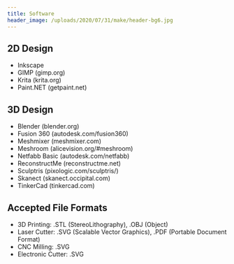 ```yaml
---
title: Software
header_image: /uploads/2020/07/31/make/header-bg6.jpg
---
```


## 2D Design

- Inkscape
- GIMP (gimp.org)
- Krita (krita.org)
- Paint.NET (getpaint.net) 

## 3D Design

- Blender (blender.org) 
- Fusion 360 (autodesk.com/fusion360)
- Meshmixer (meshmixer.com)
- Meshroom (alicevision.org/#meshroom)
- Netfabb Basic (autodesk.com/netfabb)
- ReconstructMe (reconstructme.net)
- Sculptris (pixologic.com/sculptris/)
- Skanect (skanect.occipital.com) 
- TinkerCad (tinkercad.com)

## Accepted File Formats

- 3D Printing: .STL (StereoLithography), .OBJ (Object)
- Laser Cutter: .SVG (Scalable Vector Graphics), .PDF (Portable Document Format)
- CNC Milling: .SVG
- Electronic Cutter: .SVG

